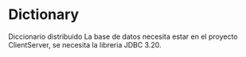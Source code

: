 # Dictionary
Diccionario distribuido
La base de datos necesita estar en el proyecto ClientServer, se necesita la libreria JDBC 3.20.
